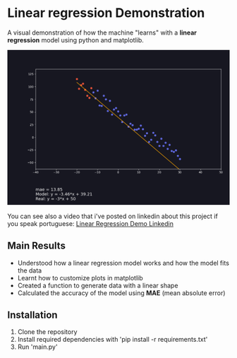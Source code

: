 # Linear regression Demonstration

A visual demonstration of how the machine "learns" with a **linear regression** model using python and matplotlib.

![Alt text](image.png)

You can see also a video that i've posted on linkedin about this project if you speak portuguese: [Linear Regression Demo Linkedin](https://www.linkedin.com/feed/update/urn:li:activity:7117924200786407425/) 

## Main Results
- Understood how a linear regression model works and how the model fits the data
- Learnt how to customize plots in matplotlib
- Created a function to generate data with a linear shape
- Calculated the accuracy of the model using **MAE** (mean absolute error)

## Installation

1. Clone the repository
2. Install required dependencies with 'pip install -r requirements.txt'
3. Run 'main.py'



